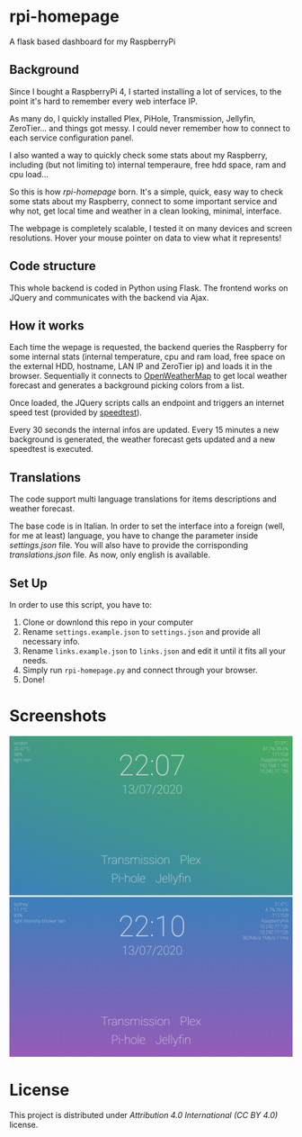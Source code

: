 # rpi-homepage

A flask based dashboard for my RaspberryPi

## Background

Since I bought a RaspberryPi 4, I started installing a lot of services, to the point it's hard to remember every web interface IP.

As many do, I quickly installed Plex, PiHole, Transmission, Jellyfin, ZeroTier... and things got messy. I could never remember how to connect to each service configuration panel.

I also wanted a way to quickly check some stats about my Raspberry, including (but not limiting to) internal temperaure, free hdd space, ram and cpu load...

So this is how _rpi-homepage_ born. It's a simple, quick, easy way to check some stats about my Raspberry, connect to some important service and why not, get local time and weather in a clean looking, minimal, interface.

The webpage is completely scalable, I tested it on many devices and screen resolutions. Hover your mouse pointer on data to view what it represents!

## Code structure

This whole backend is coded in Python using Flask. The frontend works on JQuery and communicates with the backend via Ajax.

## How it works

Each time the wepage is requested, the backend queries the Raspberry for some internal stats (internal temperature, cpu and ram load, free space on the external HDD, hostname, LAN IP and ZeroTier ip) and loads it in the browser. Sequentially it connects to [OpenWeatherMap](https://openweathermap.org/) to get local weather forecast and generates a background picking colors from a list.

Once loaded, the JQuery scripts calls an endpoint and triggers an internet speed test (provided by [speedtest](https://www.speedtest.net/)).

Every 30 seconds the internal infos are updated. Every 15 minutes a new background is generated, the weather forecast gets updated and a new speedtest is executed.

## Translations

The code support multi language translations for items descriptions and weather forecast.

The base code is in Italian. In order to set the interface into a foreign (well, for me at least) language, you have to change the parameter inside _settings.json_ file. You will also have to provide the corrisponding _translations.json_ file. As now, only english is available.

## Set Up

In order to use this script, you have to:

1. Clone or downlond this repo in your computer
2. Rename `settings.example.json` to `settings.json` and provide all necessary info.
3. Rename `links.example.json` to `links.json` and edit it until it fits all your needs.
4. Simply run `rpi-homepage.py` and connect through your browser.
5. Done!

# Screenshots

![screenshot](https://github.com/lorossi/rpi-homepage/blob/master/screenshots/screenshot_1.png)
![screenshot](https://github.com/lorossi/rpi-homepage/blob/master/screenshots/screenshot_2.png)

# License

This project is distributed under _Attribution 4.0 International (CC BY 4.0)_ license.
